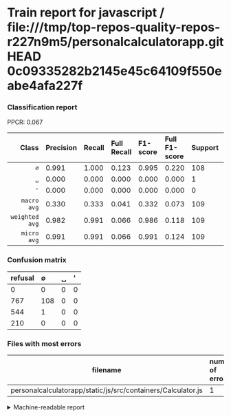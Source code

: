 # Train report for javascript / file:///tmp/top-repos-quality-repos-r227n9m5/personalcalculatorapp.git HEAD 0c09335282b2145e45c64109f550eabe4afa227f

### Classification report

PPCR: 0.067

| Class | Precision | Recall | Full Recall | F1-score | Full F1-score | Support | Full Support | PPCR |
|------:|:----------|:-------|:------------|:---------|:---------|:--------|:-------------|:-----|
| `∅` | 0.991| 1.000| 0.123| 0.995| 0.220| 108| 875| 0.123 |
| `␣` | 0.000| 0.000| 0.000| 0.000| 0.000| 1| 545| 0.002 |
| `'` | 0.000| 0.000| 0.000| 0.000| 0.000| 0| 210| 0.000 |
| `macro avg` | 0.330| 0.333| 0.041| 0.332| 0.073| 109| 1630| 0.067 |
| `weighted avg` | 0.982| 0.991| 0.066| 0.986| 0.118| 109| 1630| 0.067 |
| `micro avg` | 0.991| 0.991| 0.066| 0.991| 0.124| 109| 1630| 0.067 |

### Confusion matrix

|refusal|  ∅| ␣| '| 
|:---|:---|:---|:---|
|0 |0 |0 |0 |
|767 |108 |0 |0 |
|544 |1 |0 |0 |
|210 |0 |0 |0 |

### Files with most errors

| filename | number of errors|
|:----:|:-----|
| personalcalculatorapp/static/js/src/containers/Calculator.js | 1 |

<details>
    <summary>Machine-readable report</summary>
```json
{
  "cl_report": {"\u0027": {"f1-score": 0.0, "precision": 0.0, "recall": 0.0, "support": 0}, "macro avg": {"f1-score": 0.3317972350230415, "precision": 0.3302752293577982, "recall": 0.3333333333333333, "support": 109}, "micro avg": {"f1-score": 0.9908256880733946, "precision": 0.9908256880733946, "recall": 0.9908256880733946, "support": 109}, "weighted avg": {"f1-score": 0.9862596710776645, "precision": 0.9817355441461157, "recall": 0.9908256880733946, "support": 109}, "\u2205": {"f1-score": 0.9953917050691244, "precision": 0.9908256880733946, "recall": 1.0, "support": 108}, "\u2423": {"f1-score": 0.0, "precision": 0.0, "recall": 0.0, "support": 1}},
  "cl_report_full": {"\u0027": {"f1-score": 0.0, "precision": 0.0, "recall": 0.0, "support": 210}, "macro avg": {"f1-score": 0.07317073170731707, "precision": 0.3302752293577982, "recall": 0.04114285714285714, "support": 1630}, "micro avg": {"f1-score": 0.12420931569867741, "precision": 0.9908256880733946, "recall": 0.06625766871165645, "support": 1630}, "weighted avg": {"f1-score": 0.11783630106239712, "precision": 0.5318849552541228, "recall": 0.06625766871165645, "support": 1630}, "\u2205": {"f1-score": 0.21951219512195122, "precision": 0.9908256880733946, "recall": 0.12342857142857143, "support": 875}, "\u2423": {"f1-score": 0.0, "precision": 0.0, "recall": 0.0, "support": 545}},
  "ppcr": 0.06687116564417178
}
```
</details>
